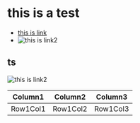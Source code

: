 # this is a test

- [this is link](something.md)
- ![this is link2](something.jpg)

## ts 

![this is link2](something.jpg)

 Column1   | Column2      | Column3  
-------------|--------------|------------
|   Row1Col1  | Row1Col2     | Row1Col3